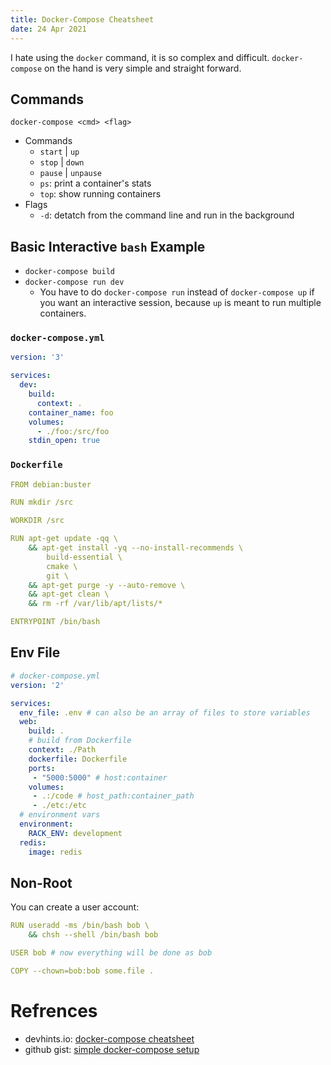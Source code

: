 ```yaml
---
title: Docker-Compose Cheatsheet
date: 24 Apr 2021
---
```


I hate using the `docker` command, it is so complex and difficult. `docker-compose` 
on the hand is very simple and straight forward. 

## Commands

```
docker-compose <cmd> <flag>
```
- Commands
    - `start` | `up`
    - `stop` | `down`
    - `pause` | `unpause`
    - `ps`: print a container's stats
    - `top`: show running containers
- Flags
    - `-d`: detatch from the command line and run in the background

## Basic Interactive `bash` Example

- `docker-compose build`
- `docker-compose run dev`
    - You have to do `docker-compose run` instead of `docker-compose up` if you want an interactive session, because `up` is meant to run multiple containers.

### `docker-compose.yml`

```yaml
version: '3'

services:
  dev:
    build:
      context: .
    container_name: foo
    volumes:
      - ./foo:/src/foo
    stdin_open: true
```
### `Dockerfile`

```yaml
FROM debian:buster

RUN mkdir /src

WORKDIR /src

RUN apt-get update -qq \
    && apt-get install -yq --no-install-recommends \
        build-essential \
        cmake \
        git \
    && apt-get purge -y --auto-remove \
    && apt-get clean \
    && rm -rf /var/lib/apt/lists/*

ENTRYPOINT /bin/bash
```

## Env File

```yaml
# docker-compose.yml
version: '2'

services:
  env_file: .env # can also be an array of files to store variables 
  web:
    build: .
    # build from Dockerfile
    context: ./Path
    dockerfile: Dockerfile
    ports:
     - "5000:5000" # host:container
    volumes:
     - .:/code # host_path:container_path
     - ./etc:/etc
  # environment vars
  environment:
    RACK_ENV: development
  redis:
    image: redis
```

## Non-Root

You can create a user account:

```yaml
RUN useradd -ms /bin/bash bob \
    && chsh --shell /bin/bash bob

USER bob # now everything will be done as bob

COPY --chown=bob:bob some.file .
```

# Refrences

- devhints.io: [docker-compose cheatsheet](https://devhints.io/docker-compose)
- github gist: [simple docker-compose setup](https://gist.github.com/margaret/ac79bbab2234143d08abf605e9eddad5)
